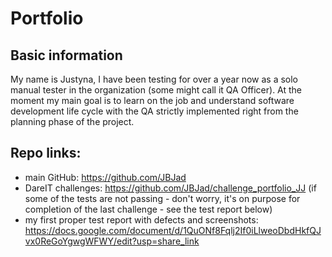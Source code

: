 # Portfolio

## Basic information
My name is Justyna, I have been testing for over a year now as a solo manual tester in the organization (some might call it QA Officer). At the moment my main goal is to learn on the job and understand software development life cycle with the QA strictly implemented right from the planning phase of the project. 

## Repo links:
- main GitHub: https://github.com/JBJad
- DareIT challenges: https://github.com/JBJad/challenge_portfolio_JJ (if some of the tests are not passing - don't worry, it's on purpose for completion of the last challenge - see the test report below)
- my first proper test report with defects and screenshots: https://docs.google.com/document/d/1QuONf8Fqlj2If0iLlweoDbdHkfQJvx0ReGoYgwgWFWY/edit?usp=share_link 

